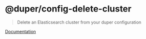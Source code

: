 # @duper/config-delete-cluster

> Delete an Elasticsearch cluster from your duper configuration

[Documentation](https://duper.github.io/commands/config-delete-cluster/)

